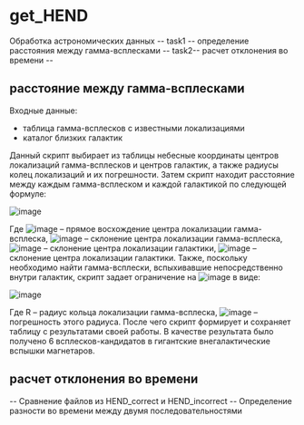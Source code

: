 # get_HEND
Обработка астрономических данных
-- task1 -- определение расстояния между гамма-всплесками
-- task2-- расчет отклонения во времени --

## расстояние между гамма-всплесками

Входные данные: 
- таблица гамма-всплесков с известными локализациями 
- каталог близких галактик

Данный скрипт выбирает из таблицы небесные координаты центров локализаций гамма-всплесков и центров галактик, а также радиусы колец локализаций и их погрешности. Затем скрипт находит расстояние между каждым гамма-всплеском и каждой галактикой по следующей формуле:

 ![image](https://user-images.githubusercontent.com/62285192/222459567-5d7a0d8b-2534-4c17-aa38-483ffc765931.png)


Где  ![image](https://user-images.githubusercontent.com/62285192/222459620-42c486e9-6ee5-40eb-8a2a-9b7d641024f1.png)
 – прямое восхождение центра локализации гамма-всплеска,
        ![image](https://user-images.githubusercontent.com/62285192/222459645-9bcb99db-b5c3-4b95-a31a-b71804d53d4c.png)
  – склонение центра локализации гамма-всплеска,
       ![image](https://user-images.githubusercontent.com/62285192/222459677-27d25377-73cf-4bfa-ab4d-67db0b0b274c.png)
   – склонение центра локализации галактики,
      ![image](https://user-images.githubusercontent.com/62285192/222459709-b3929335-dff9-43d9-8a52-bb183fd2a2fa.png)
    – склонение центра локализации галактики.
Также, поскольку необходимо найти гамма-всплески, вспыхивавшие непосредственно внутри галактик, скрипт задает ограничение на  ![image](https://user-images.githubusercontent.com/62285192/222460022-414782d8-6873-40d1-a3a9-df886cd82040.png)
 в виде:

![image](https://user-images.githubusercontent.com/62285192/222461573-67c601ca-6c48-4d8b-aa87-c8670d5f83fc.png)
                      

Где  R – радиус кольца локализации гамма-всплеска,
     ![image](https://user-images.githubusercontent.com/62285192/222459441-791d4828-addc-4ff9-8800-fbe195a0f129.png)
– погрешность этого радиуса.
После чего скрипт формирует и сохраняет таблицу с результатами своей работы.
В качестве результата было получено 6 всплесков-кандидатов в гигантские внегалактические вспышки магнетаров.


## расчет отклонения во времени

-- Сравнение файлов из HEND_correct и HEND_incorrect
-- Определение разности во времени  между двумя последовательностями
